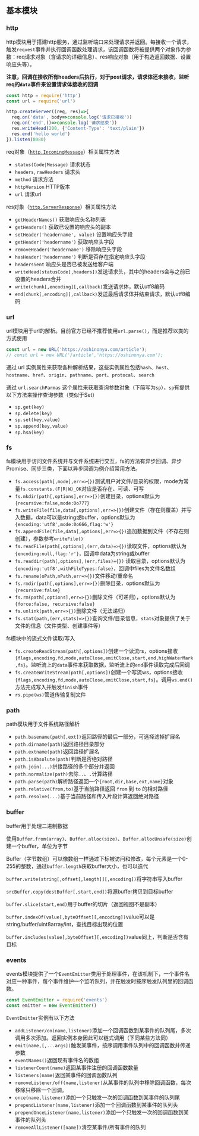 ## 基本模块

### http

http模块用于搭建http服务，通过监听端口来处理请求并返回。每接收一个请求，触发`request`事件并执行回调函数处理请求，该回调函数将被提供两个对象作为参数：req请求对象（含请求的详细信息）、res响应对象（用于构造返回数据、设置响应头等）。

**注意，回调在接收所有headers后执行，对于post请求，请求体还未接收，监听req的`data`事件来设置请求体接收的回调**

```js
const http = require('http')
const url = require('url')

http.createServer((req, res)=>{
  req.on('data', body=>console.log('请求已接收'))
  req.on('end',()=>console.log('请求结束'))
  res.writeHead(200, {'Content-Type': 'text/plain'})
  res.end('hello world')
}).listen(8080)
```

req对象（[`http.IncomingMessage`](http://nodejs.cn/api/http.html#http_class_http_incomingmessage)）相关属性方法

- `status(Code|Message)` 请求状态
- `headers`, `rawHeaders` 请求头
- `method` 请求方法
- `httpVersion` HTTP版本
- `url` 请求url

res对象（[`http.ServerResponse`](http://nodejs.cn/api/http.html#http_class_http_serverresponse)）相关属性方法

- `getHeaderNames()` 获取响应头名称列表
- `getHeaders()` 获取已设置的响应头的副本
- `setHeader('headername', value)` 设置响应头字段
- `getHeader('headername')` 获取响应头字段
- `removeHeader('headername')` 移除响应头字段
- `hasHeader('headername')` 判断是否存在指定响应头字段
- `headersSent` 响应头是否已被发送给客户端
- `writeHead(statusCode[,headers])`发送请求头，其中的headers会与之前已设置的headers合并
- `write(chunk[,encoding][,callback)`发送请求体，默认utf8编码
- `end(chunk[,encoding][,callback)`发送最后请求体并结束请求，默认utf8编码

### url

url模块用于url的解析。目前官方已经不推荐使用`url.parse()`，而是推荐以类的方式使用

```js
const url = new URL('https://oshinonya.com/article');
// const url = new URL('/article','https://oshinonya.com');
```
通过 url 实例属性来获取各种解析结果，这些实例属性包括`hash`、`host`、`hostname`、`href`、`origin`、`pathname`、`port`、`protocal`、`search`

通过 `url.searchParmas` 这个属性来获取查询参数对象（下简写为`sp`），`sp`有提供以下方法来操作查询参数（类似于Set）
- `sp.get(key)`
- `sp.delete(key)`
- `sp.set(key,value)`
- `sp.append(key,value)`
- `sp.hsa(key)`

### fs

fs模块用于访问文件系统并与文件系统进行交互，fs的方法有异步回调、异步Promise、同步三类，下面以异步回调为例介绍常用方法。
- `fs.access(path[,mode],err=>{})`测试用户对文件/目录的权限，mode为常量`fs.constants.(F|R|W)_OK`对应是否存在、可读、可写
- `fs.mkdir(path[,options],err=>{})`创建目录，options默认为`{recursive:false,mode:0o777}`
- `fs.writeFile(file,data[,options],err=>{})`创建文件（存在则覆盖）并写入数据，data可以是string或buffer，options默认为`{encoding:'utf8',mode:0o666,flag:'w'}`
- `fs.appendFile(file,data[,options],err=>{})`追加数据到文件（不存在则创建），参数参考`writeFile()`
- `fs.readFile(path[,options],(err,data)=>{})`读取文件，options默认为`{encoding:null,flag:'r'}`，回调中data为string或buffer
- `fs.readdir(path[,options],(err,files)={})` 读取目录，options默认为`{encoding:'utf8',withFileTypes:false}`，回调中files为文件名数组
- `fs.rename(oPath,nPath,err=>{})`文件移动/重命名
- `fs.rmdir(path[,options],err=>{})`删除目录，options默认为`{recursive:false}`
- `fs.rm(path[,options],err=>{})`删除文件（可递归），options默认为`{force:false, recursive:false}`
- `fs.unlink(path,err=>{})`删除文件（无法递归）
- `fs.stat(path,(err,stats)=>{})`查询文件/目录信息，`stats`对象提供了关于文件的信息（文件类型、创建事件等）

fs模块中的流式文件读取/写入
- `fs.createReadStream(path[,options])`创建一个读流rs，options接收`{flags,encoding,fd,mode,autoClose,emitClose,start,end,highWaterMark,fs}`。监听流上的`data`事件来获取数据，监听流上的`end`事件读取完成后回调
- `fs.createWriteStream(path[,options])`创建一个写流ws，options接收`{flags,encoding,fd,mode,autoClose,emitClose,start,fs}`。调用`ws.end()`方法完成写入并触发`finish`事件
- `rs.pipe(ws)`管道传输复制文件

### path

path模块用于文件系统路径解析
- `path.basename(path[,ext])`返回路径的最后一部分，可选择滤掉扩展名
- `path.dirname(path)`返回路径目录部分
- `path.extname(path)`返回路径扩展名
- `path.isAbsolute(path)`判断是否绝对路径
- `path.join(...)`拼接路径的多个部分并返回
- `path.normalize(path)`去除`..`、`.`计算路径
- `path.parse(path)`解析路径返回一个`{root,dir,base,ext,name}`对象
- `path.relative(from,to)`基于当前路径返回 `from` 到 `to` 的相对路径
- `path.resolve(...)`基于当前路径和传入片段计算返回绝对路径

### buffer

buffer用于处理二进制数据

使用`Buffer.from(array)`、`Buffer.alloc(size)`、`Buffer.allocUnsafe(size)`创建一个buffer，单位为字节

Buffer（字节数组）可以像数组一样通过下标被访问和修改，每个元素是一个0-255的整数，通过`buffer.length`获取buffer大小，也可以迭代

`buffer.write(string[,offset[,length]][,encoding])`将字符串写入buffer

`srcBuffer.copy(destBuffer[,start,end])`将源buffer拷贝到目标buffer

`buffer.slice(start,end)`用于buffer的切片（返回视图不是副本）

`buffer.indexOf(value[,byteOffset][,encoding])`value可以是string/buffer/uint8array/int，查找目标出现的位置

`buffer.includes(value[,byteOffset][,encoding])`value同上，判断是否含有目标

### events

events模块提供了一个`EventEmitter`类用于处理事件，在该机制下，一个事件名对应一种事件，每个事件维护一个监听队列，并在触发时按序触发队列里的回调函数。

```js
const EventEmitter = require('events')
const emitter = new EventEmitter()
```

`EventEmitter`实例有以下方法

- `addListener/on(name,listener)`添加一个回调函数到某事件的队列尾，多次调用多次添加。返回实例本身因此可以链式调用（下同某些方法同）
- `emit(name,[,...args])`触发某事件，按序调用事件队列中的回调函数并传递参数
- `eventNames()`返回现有事件名的数组
- `listenerCount(name)`返回某事件注册的回调函数数量
- `listeners(name)`返回某事件的回调函数队列
- `removeListener/off(name,listener)`从某事件的队列中移除回调函数，每次移除只移除一个回调。
- `once(name,listener)`添加一个只触发一次的回调函数到某事件的队列尾
- `prependListener(name,listener)`添加一个回调函数到某事件的队列头
- `prependOnceListener(name,listener)`添加一个只触发一次的回调函数到某事件的队列头
- `removeAllListener([name])`清空某事件/所有事件的队列
